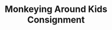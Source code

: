 ---
title: "Monkeying Around Kids Consignment"
url: /casselberry/monkeying-around-kids-consignment/
shop: Gebrauchtwaren
---